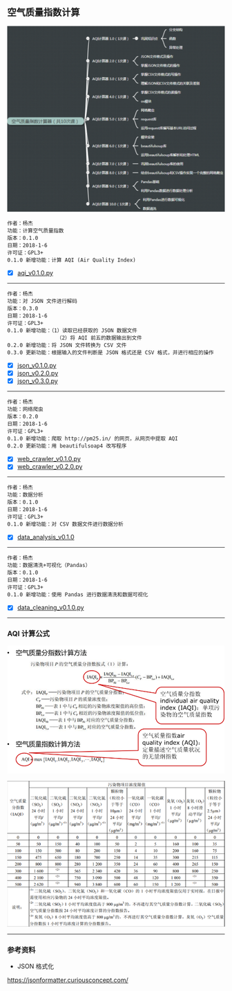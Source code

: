 ## 空气质量指数计算

![Snipaste_2018-01-06_13-28-08](Snipaste_2018-01-06_13-28-08.png)

    作者：杨杰
    功能：计算空气质量指数
    版本：0.1.0
    日期：2018-1-6
    许可证：GPL3+
    0.1.0 新增功能：计算 AQI (Air Quality Index)

- [x] [aqi_v0.1.0.py](aqi_v0.1.0.py)

---

    作者：杨杰
    功能：对 JSON 文件进行解码
    版本：0.3.0
    日期：2018-1-6
    许可证：GPL3+
    0.1.0 新增功能：（1）读取已经获取的 JSON 数据文件
                    （2）将 AQI 前五的数据输出到文件
    0.2.0 新增功能：将 JSON 文件转换为 CSV 文件
    0.3.0 更新功能：根据输入的文件判断是 JSON 格式还是 CSV 格式，并进行相应的操作

- [x] [json_v0.1.0.py](json_v0.1.0.py)
- [x] [json_v0.2.0.py](json_v0.2.0.py)
- [x] [json_v0.3.0.py](json_v0.3.0.py)

---

    作者：杨杰
    功能：网络爬虫
    版本：0.2.0
    日期：2018-1-6
    许可证：GPL3+
    0.1.0 新增功能：爬取 http://pm25.in/ 的网页，从网页中提取 AQI
    0.2.0 更新功能：用 beautifulsoap4 改写程序

- [x] [web_crawler_v0.1.0.py](web_crawler_v0.1.0.py)
- [x] [web_crawler_v0.2.0.py](web_crawler_v0.2.0.py)

---

    作者：杨杰
    功能：数据分析
    版本：0.1.0
    日期：2018-1-6
    许可证：GPL3+
    0.1.0 新增功能：对 CSV 数据文件进行数据分析

- [x] [data_analysis_v0.1.0](data_analysis_v0.1.0.py)

---

    作者：杨杰
    功能：数据清洗+可视化（Pandas）
    版本：0.1.0
    日期：2018-1-6
    许可证：GPL3+
    0.1.0 新增功能：使用 Pandas 进行数据清洗和数据可视化

- [x] [data_cleaning_v0.1.0.py](data_cleaning_v0.1.0.py)

---

### AQI 计算公式

![Snipaste_2018-01-06_01-50-03](Snipaste_2018-01-06_01-50-03.png)

![Snipaste_2018-01-06_01-48-13](Snipaste_2018-01-06_01-48-13.png)

---

### 参考资料

- JSON 格式化

<https://jsonformatter.curiousconcept.com/>



